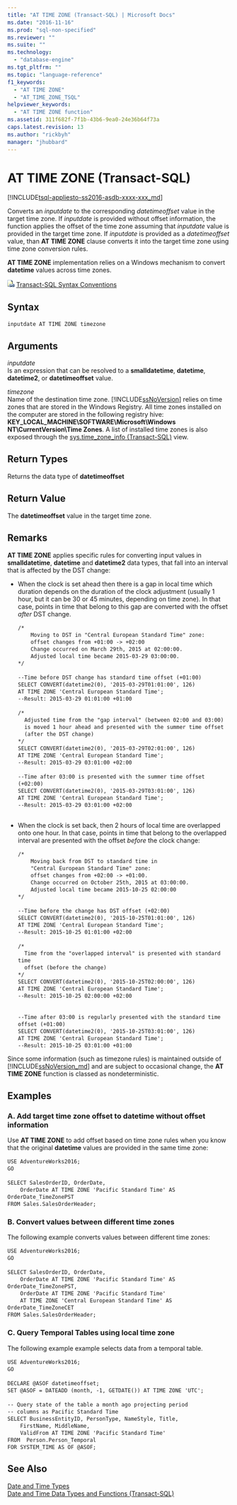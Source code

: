 ```yaml
---
title: "AT TIME ZONE (Transact-SQL) | Microsoft Docs"
ms.date: "2016-11-16"
ms.prod: "sql-non-specified"
ms.reviewer: ""
ms.suite: ""
ms.technology: 
  - "database-engine"
ms.tgt_pltfrm: ""
ms.topic: "language-reference"
f1_keywords: 
  - "AT TIME ZONE"
  - "AT_TIME_ZONE_TSQL"
helpviewer_keywords: 
  - "AT TIME ZONE function"
ms.assetid: 311f682f-7f1b-43b6-9ea0-24e36b64f73a
caps.latest.revision: 13
ms.author: "rickbyh"
manager: "jhubbard"
---
```

# AT TIME ZONE (Transact-SQL)
[!INCLUDE[tsql-appliesto-ss2016-asdb-xxxx-xxx_md](../../a9notintoc/includes/tsql-appliesto-ss2016-asdb-xxxx-xxx-md.md)]

  Converts an *inputdate* to the corresponding *datetimeoffset* value in the target time zone. If *inputdate* is provided without offset information, the function applies the offset of the time zone assuming that *inputdate* value is provided in the target time zone. If *inputdate* is provided as a *datetimeoffset* value, than **AT TIME ZONE** clause converts it into the target time zone using time zone conversion rules.  
  
 **AT TIME ZONE** implementation relies on a Windows mechanism to convert **datetime** values across time zones.  
  
 ![Topic link icon](../../a9notintoc/media/topic-link.gif "Topic link icon") [Transact-SQL Syntax Conventions](../../t-sql/language-elements/transact-sql-syntax-conventions-transact-sql.md)  
  
## Syntax  
  
```  
inputdate AT TIME ZONE timezone  
```  
  
## Arguments  
 *inputdate*  
 Is an expression that can be resolved to a **smalldatetime**, **datetime**, **datetime2**, or **datetimeoffset** value.  
  
 *timezone*  
 Name of the destination time zone. [!INCLUDE[ssNoVersion](../../a9notintoc/includes/ssnoversion-md.md)] relies on time zones that are stored in the Windows Registry. All time zones installed on the computer are stored in the following registry hive: **KEY_LOCAL_MACHINE\SOFTWARE\Microsoft\Windows NT\CurrentVersion\Time Zones**. A list of installed time zones is also exposed through the [sys.time_zone_info &#40;Transact-SQL&#41;](../../relational-databases/reference/system-catalog-views/sys.time-zone-info-transact-sql.md) view.  
  
## Return Types  
 Returns the data type of **datetimeoffset**  
  
## Return Value  
 The **datetimeoffset** value in the target time zone.  
  
## Remarks  
 **AT TIME ZONE** applies specific rules for converting input values in **smalldatetime**, **datetime** and **datetime2** data types, that fall into an interval that is affected by the DST change:  
  
-   When the clock is set ahead then there is a gap in local time which duration depends on the duration of the clock adjustment (usually 1 hour, but it can be 30 or 45 minutes, depending on time zone). In that case, points in time that belong to this gap are converted with the offset *after* DST change.  
  
    ```  
    /*  
        Moving to DST in "Central European Standard Time" zone: 
        offset changes from +01:00 -> +02:00   
        Change occurred on March 29th, 2015 at 02:00:00.   
        Adjusted local time became 2015-03-29 03:00:00.  
    */  
    
    --Time before DST change has standard time offset (+01:00)
    SELECT CONVERT(datetime2(0), '2015-03-29T01:01:00', 126)     
    AT TIME ZONE 'Central European Standard Time';  
    --Result: 2015-03-29 01:01:00 +01:00   
  
    /*
      Adjusted time from the "gap interval" (between 02:00 and 03:00)
      is moved 1 hour ahead and presented with the summer time offset
      (after the DST change) 
    */
    SELECT CONVERT(datetime2(0), '2015-03-29T02:01:00', 126)   
    AT TIME ZONE 'Central European Standard Time';  
    --Result: 2015-03-29 03:01:00 +02:00
      
    --Time after 03:00 is presented with the summer time offset (+02:00)
    SELECT CONVERT(datetime2(0), '2015-03-29T03:01:00', 126)   
    AT TIME ZONE 'Central European Standard Time';  
    --Result: 2015-03-29 03:01:00 +02:00  
  
    ```  
  
- When the clock is set back, then 2 hours of local time are overlapped onto one hour.  In that case, points in time that belong to the overlapped interval are presented with the offset *before* the clock change:  
  
    ```  
    /*  
        Moving back from DST to standard time in 
        "Central European Standard Time" zone: 
        offset changes from +02:00 -> +01:00.  
        Change occurred on October 25th, 2015 at 03:00:00.   
        Adjusted local time became 2015-10-25 02:00:00   
    */  
    
    --Time before the change has DST offset (+02:00)
    SELECT CONVERT(datetime2(0), '2015-10-25T01:01:00', 126)      
    AT TIME ZONE 'Central European Standard Time';  
    --Result: 2015-10-25 01:01:00 +02:00  
    
    /*
      Time from the "overlapped interval" is presented with standard time 
      offset (before the change)    
    */
    SELECT CONVERT(datetime2(0), '2015-10-25T02:00:00', 126)   
    AT TIME ZONE 'Central European Standard Time';  
    --Result: 2015-10-25 02:00:00 +02:00  
    
    
    --Time after 03:00 is regularly presented with the standard time offset (+01:00)    
    SELECT CONVERT(datetime2(0), '2015-10-25T03:01:00', 126)   
    AT TIME ZONE 'Central European Standard Time';  
    --Result: 2015-10-25 03:01:00 +01:00
  
    ```  

Since some information (such as timezone rules) is maintained outside of [!INCLUDE[ssNoVersion_md](../../a9notintoc/includes/ssnoversion-md.md)] and are subject to occasional change, the **AT TIME ZONE** function is classed as nondeterministic. 
  
## Examples  
  
### A. Add target time zone offset to datetime without offset information  
 Use **AT TIME ZONE** to add offset based on time zone rules when you know that the original **datetime** values are provided in the same time zone:  
  
```  
USE AdventureWorks2016;  
GO  
  
SELECT SalesOrderID, OrderDate,   
    OrderDate AT TIME ZONE 'Pacific Standard Time' AS OrderDate_TimeZonePST  
FROM Sales.SalesOrderHeader;  
```  
  
### B. Convert values between different time zones  
 The following example converts values between different time zones:  
  
```  
USE AdventureWorks2016;  
GO  
  
SELECT SalesOrderID, OrderDate,   
    OrderDate AT TIME ZONE 'Pacific Standard Time' AS OrderDate_TimeZonePST,  
    OrderDate AT TIME ZONE 'Pacific Standard Time'   
    AT TIME ZONE 'Central European Standard Time' AS OrderDate_TimeZoneCET  
FROM Sales.SalesOrderHeader;  
```  
  
### C. Query Temporal Tables using local time zone  
 The following example example selects data from a temporal table.  
  
```  
USE AdventureWorks2016;  
GO  
  
DECLARE @ASOF datetimeoffset;  
SET @ASOF = DATEADD (month, -1, GETDATE()) AT TIME ZONE 'UTC';  
  
-- Query state of the table a month ago projecting period   
-- columns as Pacific Standard Time  
SELECT BusinessEntityID, PersonType, NameStyle, Title,   
    FirstName, MiddleName,  
    ValidFrom AT TIME ZONE 'Pacific Standard Time' 
FROM  Person.Person_Temporal  
FOR SYSTEM_TIME AS OF @ASOF;  
```  
  
## See Also  
 [Date and Time Types](../../t-sql/data-types/date-and-time-types.md)   
 [Date and Time Data Types and Functions &#40;Transact-SQL&#41;](../../t-sql/functions/date-and-time-data-types-and-functions-transact-sql.md)  
  
  